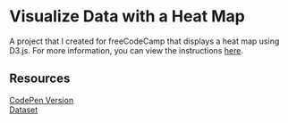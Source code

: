 # Visualize Data with a Heat Map

A project that I created for freeCodeCamp that displays a heat map using D3.js. For more information, you can view the instructions [here](https://www.freecodecamp.org/learn/data-visualization/data-visualization-projects/visualize-data-with-a-heat-maph).

## Resources

[CodePen Version](https://codepen.io/lchap701/full/KKWGQqR)<br>
[Dataset](https://raw.githubusercontent.com/freeCodeCamp/ProjectReferenceData/master/global-temperature.json)

